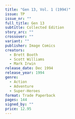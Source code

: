 ```yaml
---
title: "Gen 13, Vol. 1 (1994)"
issue: TP
issue_nr: ""
full_title: Gen 13
subtitle: Collected Edition
story_arc: ""
crossover: ""
variant: ""
publisher: Image Comics
creators:
  - Brett Booth
  - Scott Williams
  - Mark Irwin
release_date: Dec 1994
release_year: 1994
genre:
  - Action
  - Adventure
  - Super-Heroes
format: Trade Paperback
pages: 144
signed_by: ""
price: 12.95
---
```

